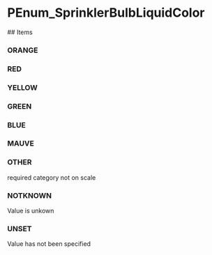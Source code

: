 # PEnum_SprinklerBulbLiquidColor

<!-- end of definition -->## Items

### ORANGE


### RED


### YELLOW


### GREEN


### BLUE


### MAUVE


### OTHER
required category not on scale

### NOTKNOWN
Value is unkown

### UNSET
Value has not been specified
